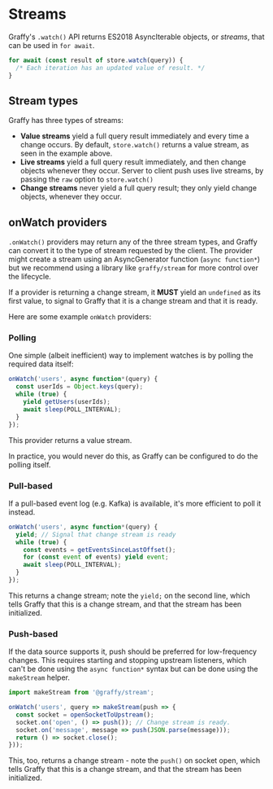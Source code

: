 # Streams

Graffy's `.watch()` API returns ES2018 AsyncIterable objects, or _streams_, that can be used in `for await`.

```js
for await (const result of store.watch(query)) {
  /* Each iteration has an updated value of result. */
}
```

## Stream types

Graffy has three types of streams:

- **Value streams** yield a full query result immediately and every time a change occurs. By default, `store.watch()` returns a value stream, as seen in the example above.
- **Live streams** yield a full query result immediately, and then change objects whenever they occur. Server to client push uses live streams, by passing the `raw` option to `store.watch()`
- **Change streams** never yield a full query result; they only yield change objects, whenever they occur.

## onWatch providers

`.onWatch()` providers may return any of the three stream types, and Graffy can convert it to the type of stream requested by the client. The provider might create a stream using an AsyncGenerator function (`async function*`) but we recommend using a library like `graffy/stream` for more control over the lifecycle.

If a provider is returning a change stream, it **MUST** yield an `undefined` as its first value, to signal to Graffy that it is a change stream and that it is ready.

Here are some example `onWatch` providers:

### Polling

One simple (albeit inefficient) way to implement watches is by polling the required data itself:

```js
onWatch('users', async function*(query) {
  const userIds = Object.keys(query);
  while (true) {
    yield getUsers(userIds);
    await sleep(POLL_INTERVAL);
  }
});
```

This provider returns a value stream.

In practice, you would never do this, as Graffy can be configured to do the polling itself.

### Pull-based

If a pull-based event log (e.g. Kafka) is available, it's more efficient to poll it instead.

```js
onWatch('users', async function*(query) {
  yield; // Signal that change stream is ready
  while (true) {
    const events = getEventsSinceLastOffset();
    for (const event of events) yield event;
    await sleep(POLL_INTERVAL);
  }
});
```

This returns a change stream; note the `yield;` on the second line, which tells Graffy that this is a change stream, and that the stream has been initialized.

### Push-based

If the data source supports it, push should be preferred for low-frequency changes. This requires starting and stopping upstream listeners, which can't be done using the `async function*` syntax but can be done using the `makeStream` helper.

```js
import makeStream from '@graffy/stream';

onWatch('users', query => makeStream(push => {
  const socket = openSocketToUpstream();
  socket.on('open', () => push()); // Change stream is ready.
  socket.on('message', message => push(JSON.parse(message)));
  return () => socket.close();
}));
```

This, too, returns a change stream - note the `push()` on socket open, which tells Graffy that this is a change stream, and that the stream has been initialized.
